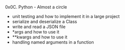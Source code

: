 0x0C. Python - Almost a circle

- unit testing and how to implement it in a large project
- serialize and deserialize a Class
- write and read a JSON file
- *args and how to use it
- **kwargs and how to use it
- handling named arguments in a function